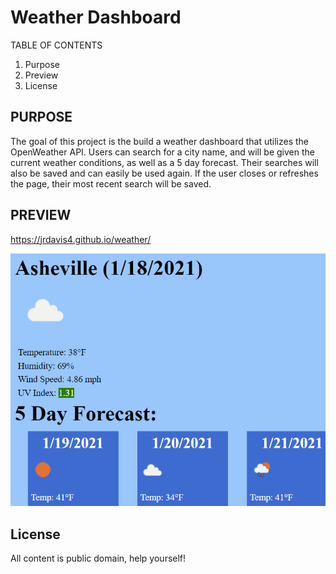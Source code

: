 # Weather Dashboard
TABLE OF CONTENTS
1. Purpose
2. Preview
3. License 

## PURPOSE

The goal of this project is the build a weather dashboard that utilizes the OpenWeather API. Users can search for a city name, and will be given the current weather conditions, as well as a 5 day forecast. Their searches will also be saved and can easily be used again. If the user closes or refreshes the page, their most recent search will be saved.

## PREVIEW

https://jrdavis4.github.io/weather/

![Preview of website](assets/images/screenshot.PNG)

## License

All content is public domain, help yourself!
